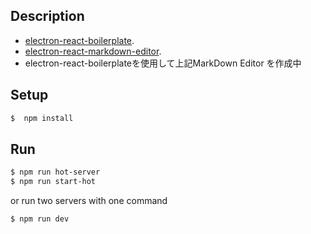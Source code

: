 ## Description

- [electron-react-boilerplate](https://github.com/chentsulin/electron-react-boilerplate).
- [electron-react-markdown-editor](https://github.com/uraway/electron-react-markdown-editor).  
- electron-react-boilerplateを使用して上記MarkDown Editor を作成中

## Setup

```bash
$  npm install
```
## Run

```bash
$ npm run hot-server
$ npm run start-hot
```

or run two servers with one command

```bash
$ npm run dev
```

